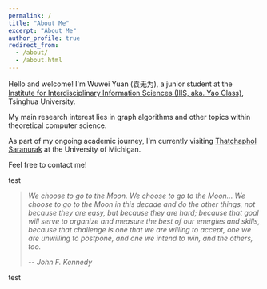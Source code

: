 ```yaml
---
permalink: /
title: "About Me"
excerpt: "About Me"
author_profile: true
redirect_from: 
  - /about/
  - /about.html
---
```


Hello and welcome! I'm Wuwei Yuan (袁无为), a junior student at the [Institute for Interdisciplinary Information Sciences (IIIS, aka. Yao Class)](https://iiis.tsinghua.edu.cn/en/), Tsinghua University. 

My main research interest lies in graph algorithms and other topics within theoretical computer science. 

As part of my ongoing academic journey, I'm currently visiting [Thatchaphol Saranurak](https://sites.google.com/site/thsaranurak/?pli=1) at the University of Michigan. 

Feel free to contact me!


test


> *We choose to go to the Moon. We choose to go to the Moon... We choose to go to the Moon in this decade and do the other things, not because they are easy, but because they are hard; because that goal will serve to organize and measure the best of our energies and skills, because that challenge is one that we are willing to accept, one we are unwilling to postpone, and one we intend to win, and the others, too.*
> 
> -- <cite>John F. Kennedy</cite>

test
